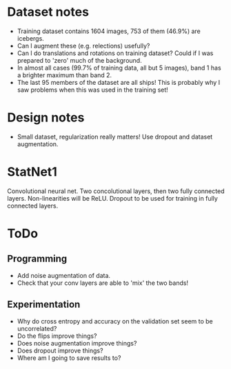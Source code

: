 # Dataset notes

 * Training dataset contains 1604 images, 753 of them (46.9%) are icebergs.
 * Can I augment these (e.g. relections) usefully?
 * Can I do translations and rotations on training dataset? Could if I was prepared to 'zero' much of the background.
 * In almost all cases (99.7% of training data, all but 5 images), band 1 has a brighter maximum than band 2.
 * The last 95 members of the dataset are all ships! This is probably why I saw problems when this was used in the training set!
 
# Design notes

* Small dataset, regularization really matters! Use dropout and dataset augmentation.

# StatNet1

Convolutional neural net.
Two concolutional layers, then two fully connected layers.
Non-linearities will be ReLU.
Dropout to be used for training in fully connected layers.

# ToDo

## Programming

* Add noise augmentation of data.
* Check that your conv layers are able to 'mix' the two bands!

## Experimentation

* Why do cross entropy and accuracy on the validation set seem to be uncorrelated?
* Do the flips improve things?
* Does noise augmentation improve things?
* Does dropout improve things?
* Where am I going to save results to?

